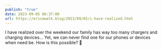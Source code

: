```yaml
---
publish: "true"
date: 2023-09-05 06:37:00
url: https://ericmwalk.blog/2023/09/05/i-have-realized.html
---
```

I have realized over the weekend our family has way too many chargers and charging devices… Yet, we can never find one for our phones or devices when need be. How is this possible? 🤔
